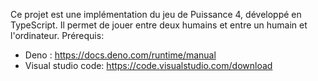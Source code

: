 Ce projet est une implémentation du jeu de Puissance 4, développé en TypeScript. Il permet de jouer entre deux humains et entre un humain et l'ordinateur.
Prérequis:
 - Deno : https://docs.deno.com/runtime/manual
 - Visual studio code: https://code.visualstudio.com/download

